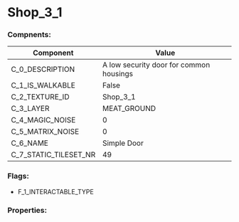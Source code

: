

# Shop_3_1





### Compnents: 
| Component | Value | 
|  --  |  --  | 
| C_0_DESCRIPTION | A low security door for common housings | 
| C_1_IS_WALKABLE | False | 
| C_2_TEXTURE_ID | Shop_3_1 | 
| C_3_LAYER | MEAT_GROUND | 
| C_4_MAGIC_NOISE | 0 | 
| C_5_MATRIX_NOISE | 0 | 
| C_6_NAME | Simple Door | 
| C_7_STATIC_TILESET_NR | 49 | 


### Flags: 
* F_1_INTERACTABLE_TYPE


### Properties: 

